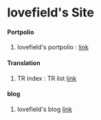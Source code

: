 # lovefield's Site
<h4>Portpolio</h4>
<ol>
  <li>lovefield's portpolio : <a href="https://lovefields.github.io/portpolio/" target="_blank">link</a></li>
</ol>

<h4>Translation</h4>
<ol>
  <li>TR index : TR list <a href="https://lovefields.github.io/TR" target="_blank">link</a></li>
</ol>

<h4>blog</h4>
<ol>
  <li>lovefield's blog <a href="https://lovefields.github.io/blog" target="_blank">link</a></li>
</ol>
